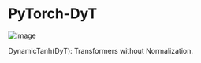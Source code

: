 # PyTorch-DyT
![image](https://github.com/user-attachments/assets/9feca5a4-39af-4c9b-a2db-27eddd2e8388)

DynamicTanh(DyT): Transformers without Normalization.

